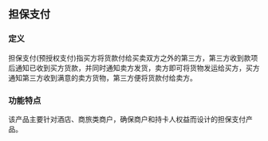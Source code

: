 ## 担保支付

### 定义

担保支付\(预授权支付\)指买方将货款付给买卖双方之外的第三方，第三方收到款项后通知已收到买方货款，并同时通知卖方发货，卖方即可将货物发运给买方，买方通知第三方收到满意的卖方货物，第三方便将货款付给卖方。

### 功能特点

该产品主要针对酒店、商旅类商户，确保商户和持卡人权益而设计的担保支付产品。



